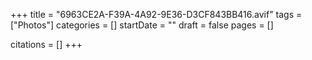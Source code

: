 +++
title = "6963CE2A-F39A-4A92-9E36-D3CF843BB416.avif"
tags = ["Photos"]
categories = []
startDate = ""
draft = false
pages = []

citations = []
+++
